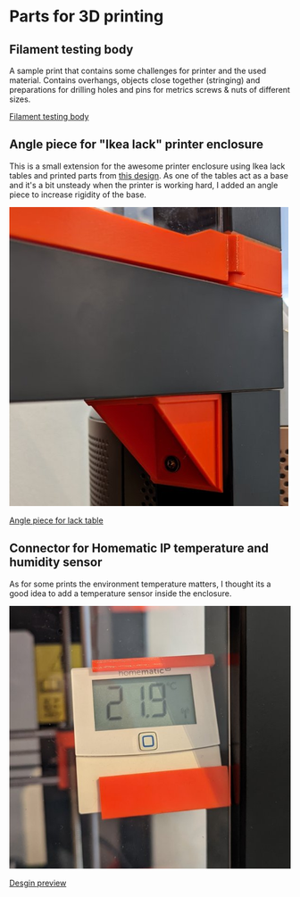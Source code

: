 # Parts for 3D printing

## Filament testing body

A sample print that contains some challenges for printer and the used material.
Contains overhangs, objects close together (stringing) and preparations for drilling holes and pins for metrics screws & nuts of different sizes.

[Filament testing body](./3d_print_filament_testing_body.stl)

## Angle piece for "Ikea lack" printer enclosure

This is a small extension for the awesome printer enclosure using Ikea lack tables and
printed parts from [this design](https://www.thingiverse.com/thing:3085211).
As one of the tables act as a base and it's a bit unsteady when the printer is working hard,
I added an angle piece to increase rigidity of the base.

![Angle piece for lack table](./angle_piece_for_lack_table.jpg)

[Angle piece for lack table](./angle_piece_for_lack_table.stl)

## Connector for Homematic IP temperature and humidity sensor

As for some prints the environment temperature matters, I thought its a good idea to add a temperature sensor
inside the enclosure.

![Holder for sensor](./holder_homeatic_ip_temperature_sensor.jpg)

[Desgin preview](./holder_homeatic_ip_temperature_sensor.stl)
